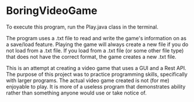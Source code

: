 # BoringVideoGame

To execute this program, run the Play.java class in the terminal.

The program uses a .txt file to read and write the game's information on as a save/load feature. Playing the game will always create a new file if you do not load from a .txt file. If you load from a .txt file (or some other file type) that does not have the correct format, the game creates a new .txt file.

This is an attempt at creating a video game that uses a GUI and a Rest API. The purpose of this project was to practice programming skills, specifically
with larger programs. The actual video game created is not (for me) enjoyable to play. It is more of a useless program that demonstrates ability rather than something anyone would use or take notice of.

